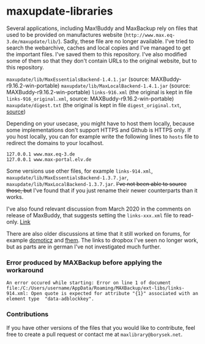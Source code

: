 # maxupdate-libraries

Several applications, including Max!Buddy and MaxBackup rely on files that used to be provided on manufactures website (`http://www.max.eq-3.de/maxupdate/lib/`).
Sadly, these file are no longer available. I've tried to search the webarchive, caches and local copies and I've managed to get the important files. I've saved them to this repository. I've also modified some of them so that they don't contain URLs to the original website, but to this repository.

`maxupdate/lib/MaxEssentialsBackend-1.4.1.jar` (source: MAXBuddy-r9.16.2-win-portable)
`maxupdate/lib/MaxLocalBackend-1.4.1.jar` (source: MAXBuddy-r9.16.2-win-portable)
`links-916.xml` (the original is kept in file `links-916_original.xml`, source: MAXBuddy-r9.16.2-win-portable)
`maxupdate/digest.txt` (the original is kept in file `digest_original.txt`, [source](https://web.archive.org/web/20130103235227/http://www.max-portal.elv.de:80/maxupdate/digest.txt))

Depending on your usecase, you might have to host them locally, because some implementations don't support HTTPS and Github is HTTPS only.
If you host locally, you can for example write the following lines to `hosts` file to redirect the domains to your localhost.

```
127.0.0.1 www.max.eq-3.de
127.0.0.1 www.max-portal.elv.de
```

Some versions use other files, for example `links-914.xml`, `maxupdate/lib/MaxEssentialsBackend-1.3.7.jar`, `maxupdate/lib/MaxLocalBackend-1.3.7.jar`.
~~I've not been able to source those, but~~ I've found that if you just rename their newer counterparts than it works.


I've also found relevant discussion from March 2020 in the comments on release of MaxBuddy, that suggests setting the `links-xxx.xml` file to read-only. [Link](https://stoffl.info/2019/02/20/maxbuddy-heizungssteuerung-download-files/)

There are also older discussions at time that it still worked on forums, for example [domoticz](https://www.domoticz.com/forum/viewtopic.php?t=841) and [fhem](https://forum.fhem.de/index.php?topic=29729.15). The links to dropbox I've seen no longer work, but as parts are in german I've not investigated much further.


### Error produced by MAXBackup before applying the workaround

```
An error occured while starting: Error on line 1 of document file:/C:/Users/username/AppData/Roaming/MAXBackup/ext-libs/links-914.xml: Open quote is expected for attribute "{1}" associated with an  element type  "data-adblockkey".
```

### Contributions

If you have other versions of the files that you would like to contribute, feel free to create a pull request or contact me at `maxlibrary@borysek.net`.
